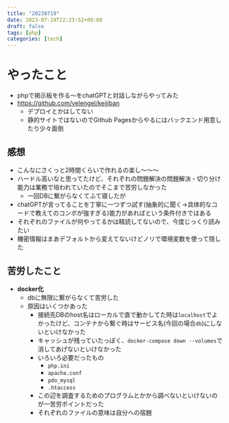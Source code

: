 ```yaml
---
title: "20230719"
date: 2023-07-19T22:23:52+09:00
draft: false
tags: [php]
categories: [tech]
---
```


# やったこと
* phpで掲示板を作る〜をchatGPTと対話しながらやってみた
* https://github.com/velengel/keijiban
  * デプロイとかはしてない
  * 静的サイトではないのでGithub Pagesからやるにはバックエンド用意したり少々面倒

## 感想
* こんなにさくっと2時間くらいで作れるの楽し〜〜〜
* ハードル高いなと思ってたけど、それぞれの問題解決の問題解決・切り分け能力は業務で培われていたのでそこまで苦労しなかった
  * 一回DBに繋がらなくてふて寝したが
* chatGPTが言ってることを丁寧に一つずつ試す(抽象的に聞く→具体的なコードで教えてのコンボが強すぎる)能力があればという条件付きではある
* それぞれのファイルが何やってるかは精読してないので、今度じっくり読みたい
* 機密情報はまあデフォルトから変えてないけどノリで環境変数を使って隠した

## 苦労したこと
* **docker化**
  * dbに無限に繋がらなくて苦労した
  * 原因はいくつかあった
    * 接続先DBのhost名はローカルで直で動かしてた時は`localhost`でよかったけど、コンテナから繋ぐ時はサービス名(今回の場合`db`)にしないといけなかった
    * キャッシュが残っていたっぽく、`docker-compose down --volumes`で消してあげないといけなかった
    * いろいろ必要だったもの
      * `php.ini`
      * `apache.conf`
      * `pdo_mysql`
      * `.htaccess`
    * この辺を調査するためのプログラムとかから調べないといけないのが一苦労ポイントだった
    * それぞれのファイルの意味は自分への宿題
